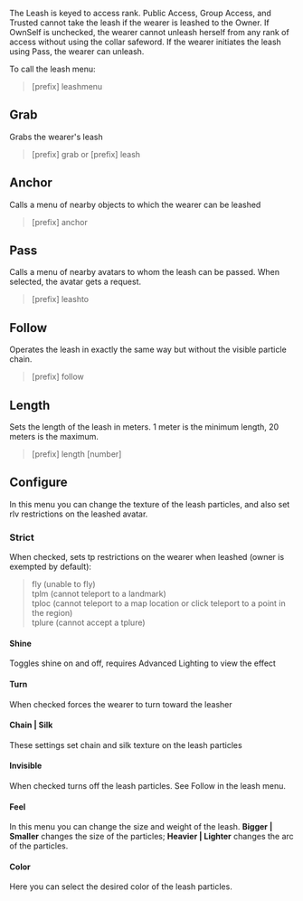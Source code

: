 The Leash is keyed to access rank. Public Access, Group Access, and Trusted cannot take the leash if the wearer is leashed to the Owner. If OwnSelf is unchecked, the wearer cannot unleash herself from any rank of access without using the collar safeword. If the wearer initiates the leash using Pass, the wearer can unleash.  

To call the leash menu:  
>[prefix] leashmenu

## Grab  
Grabs the wearer's leash  
>[prefix] grab or [prefix] leash  

## Anchor
Calls a menu of nearby objects to which the wearer can be leashed  
>[prefix] anchor

## Pass
Calls a menu of nearby avatars to whom the leash can be passed. When selected, the avatar gets a request.
>[prefix] leashto 

## Follow
Operates the leash in exactly the same way but without the visible particle chain.
>[prefix] follow

## Length
Sets the length of the leash in meters. 1 meter is the minimum length, 20 meters is the maximum.
>[prefix] length [number]

## Configure
In this menu you can change the texture of the leash particles, and also set rlv restrictions on the leashed avatar. 
### Strict  
When checked, sets tp restrictions on the wearer when leashed (owner is exempted by default):  
> fly (unable to fly)  
> tplm (cannot teleport to a landmark)  
> tploc (cannot teleport to a map location or click teleport to a point in the region)  
> tplure (cannot accept a tplure)  

#### Shine  
Toggles shine on and off, requires Advanced Lighting to view the effect  
#### Turn
When checked forces the wearer to turn toward the leasher  
#### Chain | Silk
These settings set chain and silk texture on the leash particles
#### Invisible  
When checked turns off the leash particles.  See Follow in the leash menu.  
#### Feel
In this menu you can change the size and weight of the leash.  **Bigger | Smaller** changes the size of the particles; **Heavier | Lighter** changes the arc of the particles.  
#### Color  
Here you can select the desired color of the leash particles.
